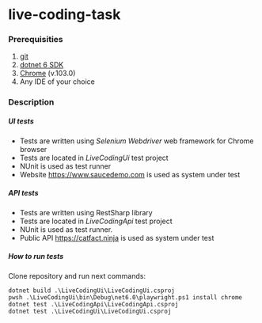 # live-coding-task

### Prerequisities
1. [git](https://git-scm.com/)
2. [dotnet 6 SDK](https://dotnet.microsoft.com/en-us/download/dotnet/6.0)
3. [Chrome](https://www.google.com/chrome/) (v.103.0)
4. Any IDE of your choice

### Description

##### UI tests
- Tests are written using _Selenium Webdriver_ web framework for Chrome browser
- Tests are located in _LiveCodingUi_ test project
- NUnit is used as test runner
- Website https://www.saucedemo.com is used as system under test

##### API tests
- Tests are written using RestSharp library
- Tests are located in _LiveCodingApi_ test project
- NUnit is used as test runner.
- Public API https://catfact.ninja is used as system under test

##### How to run tests
Clone repository and run next commands:
```
dotnet build .\LiveCodingUi\LiveCodingUi.csproj
pwsh .\LiveCodingUi\bin\Debug\net6.0\playwright.ps1 install chrome
dotnet test .\LiveCodingApi\LiveCodingApi.csproj
dotnet test .\LiveCodingUi\LiveCodingUi.csproj
```

